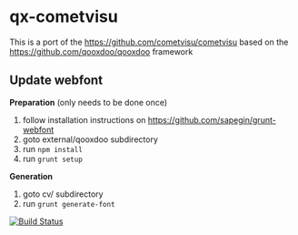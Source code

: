 # qx-cometvisu

This is a port of the https://github.com/cometvisu/cometvisu based on the https://github.com/qooxdoo/qooxdoo framework


## Update webfont

**Preparation** (only needs to be done once)

1. follow installation instructions on https://github.com/sapegin/grunt-webfont
2. goto external/qooxdoo subdirectory
3. run `npm install`
4. run `grunt setup`

**Generation**

1. goto cv/ subdirectory
2. run `grunt generate-font`

[![Build Status](https://travis-ci.org/peuter/qx-cometvisu.svg?branch=master)](https://travis-ci.org/peuter/qx-cometvisu)
